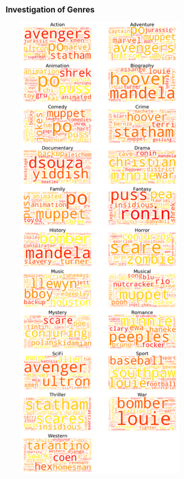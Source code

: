 ## Investigation of Genres

<figure style="text-align: center;">
  <img src="./images/genre_wordclouds1.png" width="500" />
</figure>
